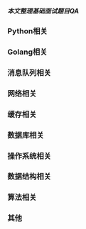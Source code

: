 ##### 本文整理基础面试题目QA

### Python相关

### Golang相关

### 消息队列相关

### 网络相关

### 缓存相关

### 数据库相关

### 操作系统相关

### 数据结构相关

### 算法相关

### 其他